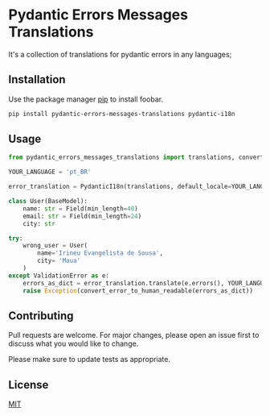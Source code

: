 # Pydantic Errors Messages Translations

It's a collection of translations for pydantic errors in any languages;

## Installation

Use the package manager [pip](https://pip.pypa.io/en/stable/) to install foobar.

```bash
pip install pydantic-errors-messages-translations pydantic-i18n
```

## Usage

```python
from pydantic_errors_messages_translations import translations, convert_error_to_human_readable

YOUR_LANGUAGE = 'pt_BR'

error_translation = PydanticI18n(translations, default_locale=YOUR_LANGUAGE)

class User(BaseModel):
    name: str = Field(min_length=40)
    email: str = Field(min_length=24)
    city: str

try:
    wrong_user = User(
        name='Irineu Evangelista de Sousa',
        city= 'Maua'
    )
except ValidationError as e:
    errors_as_dict = error_translation.translate(e.errors(), YOUR_LANGUAGE)
    raise Exception(convert_error_to_human_readable(errors_as_dict)) 
```

## Contributing

Pull requests are welcome. For major changes, please open an issue first to discuss what you would like to change.

Please make sure to update tests as appropriate.

## License

[MIT](https://choosealicense.com/licenses/mit/)
